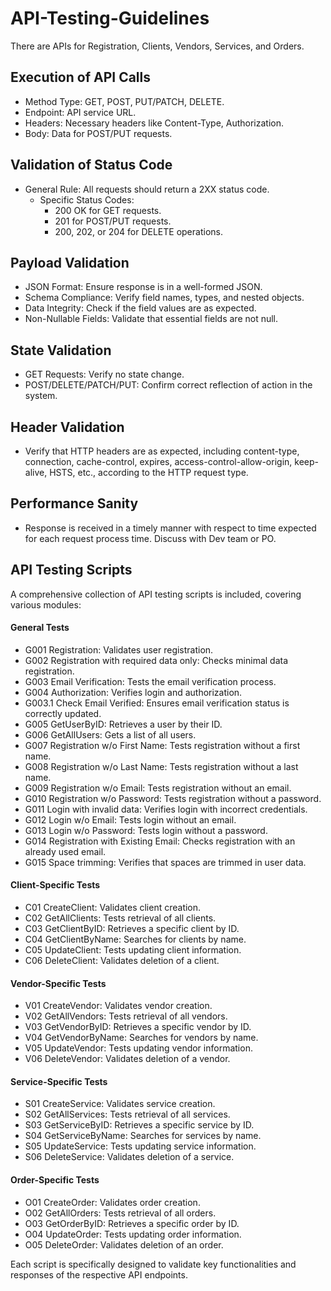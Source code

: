 # API-Testing-Guidelines

There are APIs for Registration, Clients, Vendors, Services, and Orders.

## Execution of API Calls
* Method Type: GET, POST, PUT/PATCH, DELETE.
* Endpoint: API service URL.
* Headers: Necessary headers like Content-Type, Authorization.
* Body: Data for POST/PUT requests.

## Validation of Status Code
* General Rule: All requests should return a 2XX status code.
   * Specific Status Codes:
     * 200 OK for GET requests. 
     * 201 for POST/PUT requests.
     * 200, 202, or 204 for DELETE operations.
      
## Payload Validation
* JSON Format: Ensure response is in a well-formed JSON.
* Schema Compliance: Verify field names, types, and nested objects.
* Data Integrity: Check if the field values are as expected.
* Non-Nullable Fields: Validate that essential fields are not null.

## State Validation
* GET Requests: Verify no state change.
* POST/DELETE/PATCH/PUT: Confirm correct reflection of action in the system.

## Header Validation
* Verify that HTTP headers are as expected, including content-type, connection, cache-control, expires, access-control-allow-origin, keep-alive, HSTS, etc., according to the HTTP request type.

## Performance Sanity
* Response is received in a timely manner with respect to time expected for each request process time. Discuss with Dev team or PO.
  
## API Testing Scripts
A comprehensive collection of API testing scripts is included, covering various modules:

#### General Tests
* G001 Registration: Validates user registration.
* G002 Registration with required data only: Checks minimal data registration.
* G003 Email Verification: Tests the email verification process.
* G004 Authorization: Verifies login and authorization.
* G003.1 Check Email Verified: Ensures email verification status is correctly updated.
* G005 GetUserByID: Retrieves a user by their ID.
* G006 GetAllUsers: Gets a list of all users.
* G007 Registration w/o First Name: Tests registration without a first name.
* G008 Registration w/o Last Name: Tests registration without a last name.
* G009 Registration w/o Email: Tests registration without an email.
* G010 Registration w/o Password: Tests registration without a password.
* G011 Login with invalid data: Verifies login with incorrect credentials.
* G012 Login w/o Email: Tests login without an email.
* G013 Login w/o Password: Tests login without a password.
* G014 Registration with Existing Email: Checks registration with an already used email.
* G015 Space trimming: Verifies that spaces are trimmed in user data.

#### Client-Specific Tests
* C01 CreateClient: Validates client creation.
* C02 GetAllClients: Tests retrieval of all clients.
* C03 GetClientByID: Retrieves a specific client by ID.
* C04 GetClientByName: Searches for clients by name.
* C05 UpdateClient: Tests updating client information.
* C06 DeleteClient: Validates deletion of a client.

#### Vendor-Specific Tests
* V01 CreateVendor: Validates vendor creation.
* V02 GetAllVendors: Tests retrieval of all vendors.
* V03 GetVendorByID: Retrieves a specific vendor by ID.
* V04 GetVendorByName: Searches for vendors by name.
* V05 UpdateVendor: Tests updating vendor information.
* V06 DeleteVendor: Validates deletion of a vendor.

#### Service-Specific Tests
* S01 CreateService: Validates service creation.
* S02 GetAllServices: Tests retrieval of all services.
* S03 GetServiceByID: Retrieves a specific service by ID.
* S04 GetServiceByName: Searches for services by name.
* S05 UpdateService: Tests updating service information.
* S06 DeleteService: Validates deletion of a service.

#### Order-Specific Tests
* O01 CreateOrder: Validates order creation.
* O02 GetAllOrders: Tests retrieval of all orders.
* O03 GetOrderByID: Retrieves a specific order by ID.
* O04 UpdateOrder: Tests updating order information.
* O05 DeleteOrder: Validates deletion of an order.

Each script is specifically designed to validate key functionalities and responses of the respective API endpoints.
